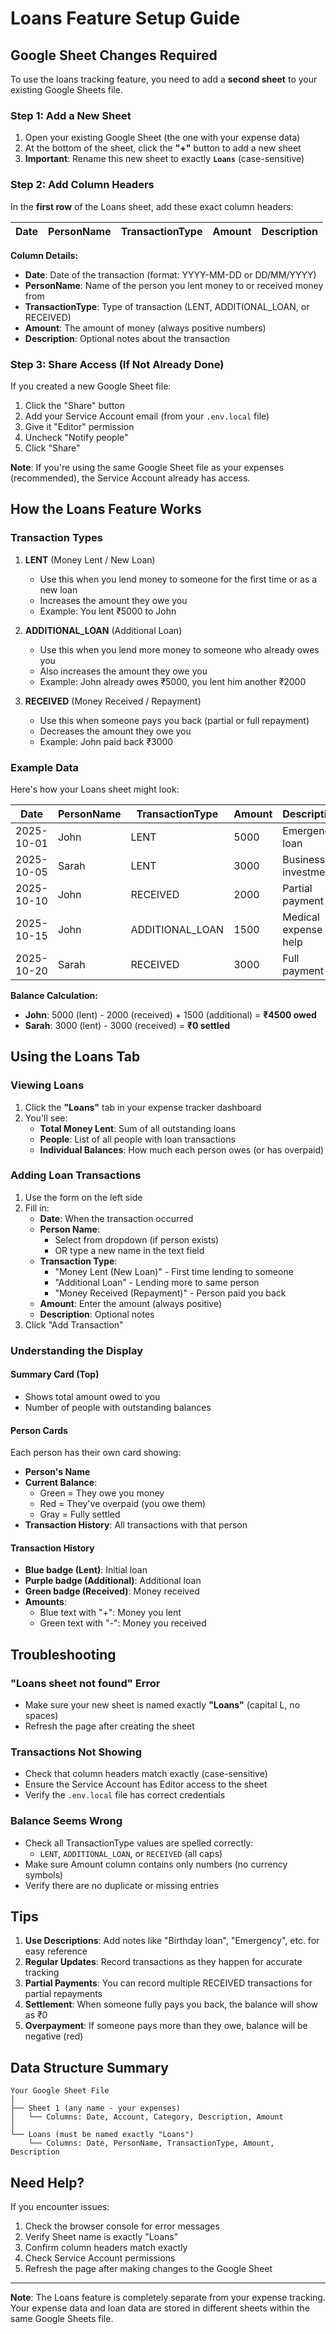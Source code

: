# Loans Feature Setup Guide

## Google Sheet Changes Required

To use the loans tracking feature, you need to add a **second sheet** to your existing Google Sheets file.

### Step 1: Add a New Sheet

1. Open your existing Google Sheet (the one with your expense data)
2. At the bottom of the sheet, click the **"+"** button to add a new sheet
3. **Important**: Rename this new sheet to exactly **`Loans`** (case-sensitive)

### Step 2: Add Column Headers

In the **first row** of the Loans sheet, add these exact column headers:

| Date | PersonName | TransactionType | Amount | Description |
|------|------------|----------------|--------|-------------|

**Column Details:**
- **Date**: Date of the transaction (format: YYYY-MM-DD or DD/MM/YYYY)
- **PersonName**: Name of the person you lent money to or received money from
- **TransactionType**: Type of transaction (LENT, ADDITIONAL_LOAN, or RECEIVED)
- **Amount**: The amount of money (always positive numbers)
- **Description**: Optional notes about the transaction

### Step 3: Share Access (If Not Already Done)

If you created a new Google Sheet file:
1. Click the "Share" button
2. Add your Service Account email (from your `.env.local` file)
3. Give it "Editor" permission
4. Uncheck "Notify people"
5. Click "Share"

**Note**: If you're using the same Google Sheet file as your expenses (recommended), the Service Account already has access.

## How the Loans Feature Works

### Transaction Types

1. **LENT** (Money Lent / New Loan)
   - Use this when you lend money to someone for the first time or as a new loan
   - Increases the amount they owe you
   - Example: You lent ₹5000 to John

2. **ADDITIONAL_LOAN** (Additional Loan)
   - Use this when you lend more money to someone who already owes you
   - Also increases the amount they owe you
   - Example: John already owes ₹5000, you lent him another ₹2000

3. **RECEIVED** (Money Received / Repayment)
   - Use this when someone pays you back (partial or full repayment)
   - Decreases the amount they owe you
   - Example: John paid back ₹3000

### Example Data

Here's how your Loans sheet might look:

| Date       | PersonName | TransactionType   | Amount | Description          |
|------------|------------|-------------------|--------|----------------------|
| 2025-10-01 | John       | LENT              | 5000   | Emergency loan       |
| 2025-10-05 | Sarah      | LENT              | 3000   | Business investment  |
| 2025-10-10 | John       | RECEIVED          | 2000   | Partial payment      |
| 2025-10-15 | John       | ADDITIONAL_LOAN   | 1500   | Medical expense help |
| 2025-10-20 | Sarah      | RECEIVED          | 3000   | Full payment         |

**Balance Calculation:**
- **John**: 5000 (lent) - 2000 (received) + 1500 (additional) = **₹4500 owed**
- **Sarah**: 3000 (lent) - 3000 (received) = **₹0 settled**

## Using the Loans Tab

### Viewing Loans

1. Click the **"Loans"** tab in your expense tracker dashboard
2. You'll see:
   - **Total Money Lent**: Sum of all outstanding loans
   - **People**: List of all people with loan transactions
   - **Individual Balances**: How much each person owes (or has overpaid)

### Adding Loan Transactions

1. Use the form on the left side
2. Fill in:
   - **Date**: When the transaction occurred
   - **Person Name**: 
     - Select from dropdown (if person exists)
     - OR type a new name in the text field
   - **Transaction Type**:
     - "Money Lent (New Loan)" - First time lending to someone
     - "Additional Loan" - Lending more to same person
     - "Money Received (Repayment)" - Person paid you back
   - **Amount**: Enter the amount (always positive)
   - **Description**: Optional notes
3. Click "Add Transaction"

### Understanding the Display

#### Summary Card (Top)
- Shows total amount owed to you
- Number of people with outstanding balances

#### Person Cards
Each person has their own card showing:
- **Person's Name**
- **Current Balance**:
  - Green = They owe you money
  - Red = They've overpaid (you owe them)
  - Gray = Fully settled
- **Transaction History**: All transactions with that person

#### Transaction History
- **Blue badge (Lent)**: Initial loan
- **Purple badge (Additional)**: Additional loan
- **Green badge (Received)**: Money received
- **Amounts**:
  - Blue text with "+": Money you lent
  - Green text with "-": Money you received

## Troubleshooting

### "Loans sheet not found" Error
- Make sure your new sheet is named exactly **"Loans"** (capital L, no spaces)
- Refresh the page after creating the sheet

### Transactions Not Showing
- Check that column headers match exactly (case-sensitive)
- Ensure the Service Account has Editor access to the sheet
- Verify the `.env.local` file has correct credentials

### Balance Seems Wrong
- Check all TransactionType values are spelled correctly:
  - `LENT`, `ADDITIONAL_LOAN`, or `RECEIVED` (all caps)
- Make sure Amount column contains only numbers (no currency symbols)
- Verify there are no duplicate or missing entries

## Tips

1. **Use Descriptions**: Add notes like "Birthday loan", "Emergency", etc. for easy reference
2. **Regular Updates**: Record transactions as they happen for accurate tracking
3. **Partial Payments**: You can record multiple RECEIVED transactions for partial repayments
4. **Settlement**: When someone fully pays you back, the balance will show as ₹0
5. **Overpayment**: If someone pays more than they owe, balance will be negative (red)

## Data Structure Summary

```
Your Google Sheet File
│
├── Sheet 1 (any name - your expenses)
│   └── Columns: Date, Account, Category, Description, Amount
│
└── Loans (must be named exactly "Loans")
    └── Columns: Date, PersonName, TransactionType, Amount, Description
```

## Need Help?

If you encounter issues:
1. Check the browser console for error messages
2. Verify Sheet name is exactly "Loans"
3. Confirm column headers match exactly
4. Check Service Account permissions
5. Refresh the page after making changes to the Google Sheet

---

**Note**: The Loans feature is completely separate from your expense tracking. Your expense data and loan data are stored in different sheets within the same Google Sheets file.

